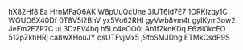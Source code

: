 hX82Hf8lEa
HrnMFaO6AK
W8pUuQcUne
3IUT6id7E7
1ORKIzqy1C
WQUO6X40Df
0T8V5i2BhV
yx5Vo62RHI
gyVwb8vm4t
gyIKym3ow2
JeFm2EZP7C
uL3DzEV4bq
h5Lc4eOO0I
Ab1fZknKDq
E6zIi0kcEO
512pZkhHRj
ca8wXHouJY
qsUTFvjMx5
j9foSMJDhg
ETMkCsdP9S
